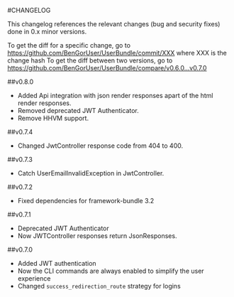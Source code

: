 #CHANGELOG

This changelog references the relevant changes (bug and security fixes) done in 0.x minor versions.

To get the diff for a specific change, go to https://github.com/BenGorUser/UserBundle/commit/XXX where XXX is the change hash
To get the diff between two versions, go to https://github.com/BenGorUser/UserBundle/compare/v0.6.0...v0.7.0

##v0.8.0
* Added Api integration with json render responses apart of the html render responses.
* Removed deprecated JWT Authenticator.
* Remove HHVM support.

##v0.7.4
* Changed JwtController response code from 404 to 400.

##v0.7.3
* Catch UserEmailInvalidException in JwtController.

##v0.7.2
* Fixed dependencies for framework-bundle 3.2

##v0.7.1
* Deprecated JWT Authenticator
* Now JWTController responses return JsonResponses.

##v0.7.0
* Added JWT authentication
* Now the CLI commands are always enabled to simplify the user experience
* Changed `success_redirection_route` strategy for logins
